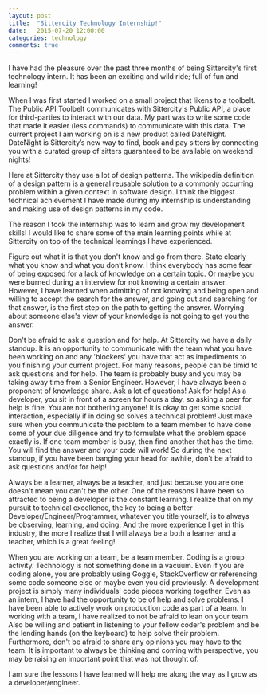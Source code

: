 ```yaml
---
layout: post
title:  "Sittercity Technology Internship!"
date:   2015-07-20 12:00:00
categories: technology
comments: true
---
```


I have had the pleasure over the past three months of being Sittercity's first technology intern. It has been an exciting and wild ride; full of fun and learning!

When I was first started I worked on a small project that likens to a toolbelt. The Public API Toolbelt communicates with Sittercity's Public API, a place for third-parties to interact with our data. My part was to write some code that made it easier (less commands) to communicate with this data. The current project I am working on is a new product called DateNight. DateNight is Sittercity’s new way to find, book and pay sitters by connecting you with a curated group of sitters guaranteed to be available on weekend nights!

Here at Sittercity they use a lot of design patterns. The wikipedia definition of a design pattern is a general reusable solution to a commonly occurring problem within a given context in software design. I think the biggest technical achievement I have made during my internship is understanding and making use of design patterns in my code.

The reason I took the internship was to learn and grow my development skills! I would like to share some of the main learning points while at Sittercity on top of the technical learnings I have experienced.

Figure out what it is that you don't know and go from there. State clearly what you know and what you don’t know. 
I think everybody has some fear of being exposed for a lack of knowledge on a certain topic. Or maybe you were burned during an interview for not knowing a certain answer. However, I have learned when admitting of not knowing and being open and willing to accept the search for the answer, and going out and searching for that answer, is the first step on the path to getting the answer. Worrying about someone else's view of your knowledge is not going to get you the answer.  

Don't be afraid to ask a question and for help. 
At Sittercity we have a daily standup. It is an opportunity to communicate with the team what you have been working on and any 'blockers' you have that act as impediments to you finishing your current project. For many reasons, people can be timid to ask questions and for help. The team is probably busy and you may be taking away time from a Senior Engineer. However, I have always been a proponent of knowledge share. Ask a lot of questions! Ask for help! As a developer, you sit in front of a screen for hours a day, so asking a peer for help is fine. You are not bothering anyone! It is okay to get some social interaction, especially if in doing so solves a technical problem! Just make sure when you communicate the problem to a team member to have done some of your due diligence and try to formulate what the problem space exactly is. If one team member is busy, then find another that has the time. You will find the answer and your code will work! So during the next standup, if you have been banging your head for awhile, don't be afraid to ask questions and/or for help!

Always be a learner, always be a teacher, and just because you are one doesn't mean you can't be the other.
One of the reasons I have been so attracted to being a developer is the constant learning. I realize that on my pursuit to technical excellence, the key to being a better Developer/Engineer/Programmer, whatever you title yourself, is to always be observing, learning, and doing. And the more experience I get in this industry, the more I realize that I will always be a both a learner and a teacher, which is a great feeling!

When you are working on a team, be a team member.
Coding is a group activity. Technology is not something done in a vacuum. Even if you are coding alone, you are probably using Goggle, StackOverflow or referencing some code someone else or maybe even you did previously. A development project is simply many individuals' code pieces working together. Even as an intern, I have had the opportunity to be of help and solve problems. I have been able to actively work on production code as part of a team. In working with a team, I have realized to not be afraid to lean on your team. Also be willing and patient in listening to your fellow coder's problem and be the lending hands (on the keyboard) to help solve their problem. Furthermore, don't be afraid to share any opinions you may have to the team. It is important to always be thinking and coming with perspective, you may be raising an important point that was not thought of.

I am sure the lessons I have learned will help me along the way as I grow as a developer/engineer.

